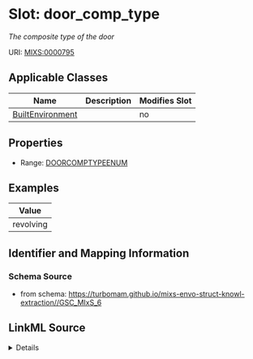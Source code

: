 # Slot: door_comp_type


_The composite type of the door_



URI: [MIXS:0000795](https://w3id.org/mixs/0000795)



<!-- no inheritance hierarchy -->




## Applicable Classes

| Name | Description | Modifies Slot |
| --- | --- | --- |
[BuiltEnvironment](BuiltEnvironment.md) |  |  no  |







## Properties

* Range: [DOORCOMPTYPEENUM](DOORCOMPTYPEENUM.md)






## Examples

| Value |
| --- |
| revolving |

## Identifier and Mapping Information







### Schema Source


* from schema: https://turbomam.github.io/mixs-envo-struct-knowl-extraction//GSC_MIxS_6




## LinkML Source

<details>
```yaml
name: door_comp_type
description: The composite type of the door
title: door type, composite
notes:
- door
- type
examples:
- value: revolving
from_schema: https://turbomam.github.io/mixs-envo-struct-knowl-extraction//GSC_MIxS_6
rank: 1000
slot_uri: MIXS:0000795
multivalued: false
alias: door_comp_type
domain_of:
- BuiltEnvironment
range: DOOR_COMP_TYPE_ENUM
required: false
recommended: false

```
</details>